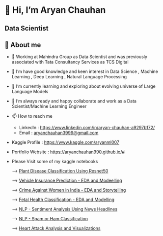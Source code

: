 
# 👋 Hi, I’m Aryan Chauhan
## Data Scientist


## 🚀 About me
- 💼 Working at Mahindra Group as Data Scientist and was previously associated with Tata Consultancy Services as TCS Digital
- 👀 I’m have good knowledge and keen interest in Data Science , Machine Learning , Deep Learning , Natural Language Processing
- 🌱 I’m currently learning and exploring about evolving universe of Large Language Models
- 💞️ I’m always ready and happy collaborate and work as a Data Scientist/Machine Learning Engineer 
- 📫 How to reach me 
   - LinkedIn : https://www.linkedin.com/in/aryan-chauhan-a9297b172/
   - Email : aryanchauhan3999@gmail.com

- Kaggle Profile : https://www.kaggle.com/aryanml007
- Portfolio Website : https://aryanchauhan990.github.io/#


- Please Visit some of my kaggle notebooks 

    --> [Plant Disease Classification Using Resnet50](https://www.kaggle.com/code/aryanml007/plant-disease-resnet50)
    
    --> [Vehicle Insurance Prediction - EDA and Modeelling](https://www.kaggle.com/code/aryanml007/vehicle-insurance)
    
    --> [Crime Against Women in India - EDA and Storytelling](https://www.kaggle.com/code/aryanml007/crime-against-women-in-india-2001-to-2014)
    
    --> [Fetal Health Classification - EDA and Modelling](https://www.kaggle.com/code/aryanml007/fetal-health-classification)
    
    --> [NLP - Sentiment Analysis Using News Headlines](https://www.kaggle.com/code/aryanml007/sentiment-analysis-using-news-headlines)
    
    --> [NLP - Spam or Ham Classification](https://www.kaggle.com/code/aryanml007/spam-or-ham-sms-classifier-basic-approach)
    
    --> [Heart Attack Analysis and Visualizations](https://www.kaggle.com/code/aryanml007/heart-attack-analysis-visualizations)
    
<!---
aryanchauhan990/aryanchauhan990 is a ✨ special ✨ repository because its `README.md` (this file) appears on your GitHub profile.
You can click the Preview link to take a look at your changes.
--->
